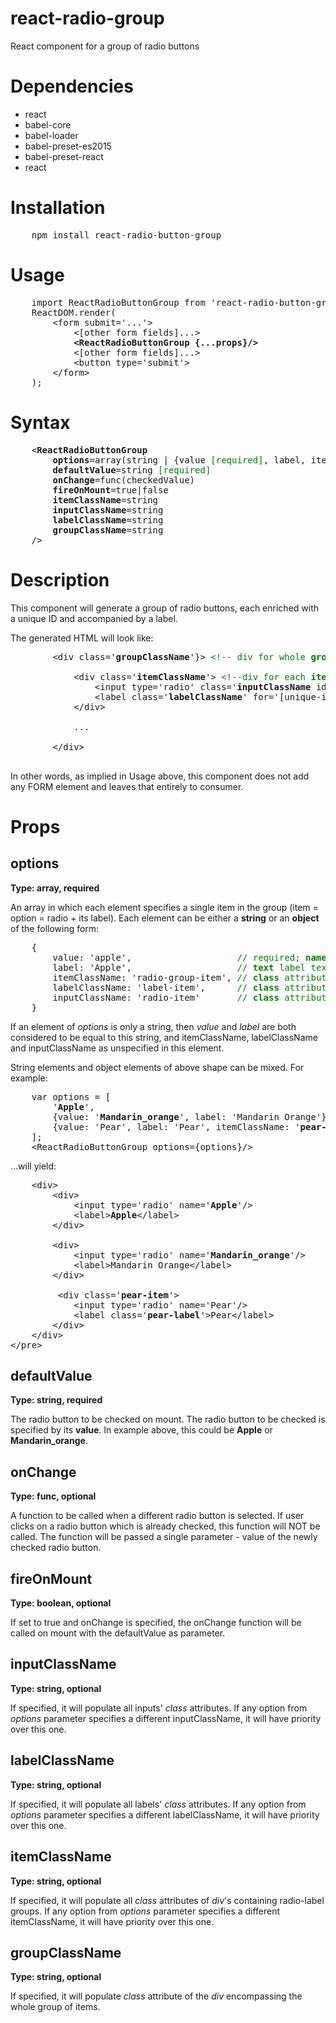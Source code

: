 # react-radio-group
React component for a group of radio buttons

<h1> Dependencies </h1>

<ul>
<li>react</li>
<li>babel-core</li>
<li>babel-loader</li>
<li>babel-preset-es2015</li>
<li>babel-preset-react</li>
<li>react</li>
</ul>

<h1> Installation </h1>
<pre>
    npm install react-radio-button-group
</pre>

<h1> Usage </h1>
<pre>
    import ReactRadioButtonGroup from 'react-radio-button-group';
    ReactDOM.render(
        &lt;form submit='...'&gt;
            &lt;[other form fields]...&gt;
            <b>&lt;ReactRadioButtonGroup {...props}/&gt;</b>
            &lt;[other form fields]...&gt;
            &lt;button type='submit'&gt;
        &lt;/form&gt;
    );
</pre>

<h1> Syntax </h1>
<pre>
    &lt;<b>ReactRadioButtonGroup</b>
        <b>options</b>=array(string | {value <span style='color: green'>[required]</span>, label, itemClassName, inputClassName, labelClassName}) <span style='color: green'>[required]</span>
        <b>defaultValue</b>=string <span style='color: green'>[required]</span>
        <b>onChange</b>=func(checkedValue)
        <b>fireOnMount</b>=true|false
        <b>itemClassName</b>=string
        <b>inputClassName</b>=string
        <b>labelClassName</b>=string
        <b>groupClassName</b>=string
    /&gt;
</pre>

<h1> Description </h1>
<p>
    This component will generate a group of radio buttons, each enriched with a unique ID and accompanied by a label.
</p>

<p>
    The generated HTML will look like:
</p>

<pre>
        &lt;div class='<b>groupClassName</b>'}&gt; <span style='color: green'>&lt;!-- div for whole <b>group</b> --&gt;</span>

            &lt;div class='<b>itemClassName</b>'&gt; <span style='color: green'>&lt;!--div for each <b>item</b> --&gt;</span>
                &lt;input type='radio' class='<b>inputClassName</b> id='[unique-id]' name='<b>value</b>' /&gt;
                &lt;label class='<b>labelClassName</b>' for='[unique-id]'&gt;<b>Label</b>&lt;/label&gt;
            &lt;/div&gt;

            ...

        &lt;/div&gt;
    </pre>

<p>
    In other words, as implied in Usage above, this component does not add any FORM element and leaves that entirely to consumer.
</p>

<h1> Props </h1>
<h2>options</h2>
<b>Type: array, required</b>
<p>
    An array in which each element specifies a single item in the group (item = option = radio + its label). Each element can be either a <b>string</b> or an <b>object</b> of the following form:
</p>

<pre>
    {
        value: 'apple',                    <span style='color: green'>// required; <b>name</b> attribute of input[type=radio]</span>
        label: 'Apple',                    <span style='color: green'>// <b>text</b> label text; if not specified, uses <b>value</b></span>
        itemClassName: 'radio-group-item', <span style='color: green'>// <b>class</b> attribute of <b>item</b>, the div encompassing input and label</span>
        labelClassName: 'label-item',      <span style='color: green'>// <b>class</b> attribute of <b>label</b></span>
        inputClassName: 'radio-item'       <span style='color: green'>// <b>class</b> attribute of <b>input</b></span>
    }
</pre>

<p>
    If an element of <i>options</i> is only a string, then <em>value</em> and <em>label</em> are both considered to be equal to this string, and itemClassName, labelClassName and inputClassName as unspecified in this element.
</p>

<p>
    String elements and object elements of above shape can be mixed. For example:
</p>

<pre>
    var options = [
        '<b>Apple</b>',
        {value: '<b>Mandarin_orange</b>', label: 'Mandarin Orange'},
        {value: 'Pear', label: 'Pear', itemClassName: '<b>pear-item</b>', labelClassName: '<b>pear-label</b>'}
    ];
    &lt;ReactRadioButtonGroup options={options}/&gt;
</pre>

<p>
    ...will yield:
</p>

<pre>
    &lt;div&gt;
        &lt;div&gt;
            &lt;input type='radio' name='<b>Apple</b>'/&gt;
            &lt;label&gt;<b>Apple</b>&lt;/label&gt;
        &lt;/div&gt;

        &lt;div&gt;
            &lt;input type='radio' name='<b>Mandarin_orange</b>'/&gt;
            &lt;label&gt;Mandarin Orange&lt;/label&gt;
        &lt;/div&gt;

         &lt;div class='<b>pear-item</b>'&gt;
            &lt;input type='radio' name='Pear'/&gt;
            &lt;label class='<b>pear-label</b>'&gt;Pear&lt;/label&gt;
        &lt;/div&gt;
    &lt;/div&gt;
&lt;/pre&gt;
</pre>

<h2>defaultValue</h2>
<b>Type: string, required</b>
<p>
    The radio button to be checked on mount. The radio button to be checked is specified by its <b>value</b>. In example above, this could be <b>Apple</b> or <b>Mandarin_orange</b>.
</p>

<h2>onChange</h2>
<b>Type: func, optional</b>
<p>
    A function to be called when a different radio button is selected. If user clicks on a radio button which is already checked, this function will NOT be called. The function will be passed a single parameter - value of the newly checked radio button.
</p>

<h2>fireOnMount</h2>
<b>Type: boolean, optional</b>
<p>
    If set to true and onChange is specified, the onChange function will be called on mount with the defaultValue as parameter.
</p>

<h2>inputClassName</h2>
<b>Type: string, optional</b>
<p>
    If specified, it will populate all inputs' <em>class</em> attributes. If any option from <em>options</em> parameter specifies a different inputClassName, it will have priority over this one.
</p>

<h2>labelClassName</h2>
<b>Type: string, optional</b>
<p>
    If specified, it will populate all labels' <em>class</em> attributes. If any option from <em>options</em> parameter specifies a different labelClassName, it will have priority over this one.
</p>

<h2>itemClassName</h2>
<b>Type: string, optional</b>
<p>
    If specified, it will populate all <em>class</em> attributes of <em>div</em>'s containing radio-label groups. If any option from <em>options</em> parameter specifies a different itemClassName, it will have priority over this one.
</p>

<h2>groupClassName</h2>
<b>Type: string, optional</b>
<p>
    If specified, it will populate <em>class</em> attribute of the <em>div</em> encompassing the whole group of items.
</p>


